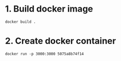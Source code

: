 # 1. Build docker image

```
docker build .
```

# 2. Create docker container

```
docker run -p 3000:3000 5075a8b74f14
```
